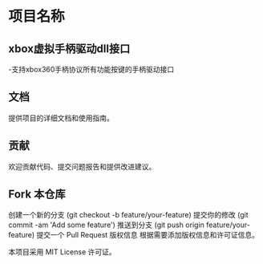 #
# 项目名称


## xbox虚拟手柄驱动dll接口
  -支持xbox360手柄协议所有功能按键的手柄驱动接口



## 文档
  提供项目的详细文档和使用指南。

## 贡献
  欢迎贡献代码、提交问题报告和提供改进建议。

## Fork 本仓库
  创建一个新的分支 (git checkout -b feature/your-feature)
  提交你的修改 (git commit -am 'Add some feature')
  推送到分支 (git push origin feature/your-feature)
  提交一个 Pull Request
  版权信息
  根据需要添加版权信息和许可证信息。

  本项目采用 MIT License 许可证。
